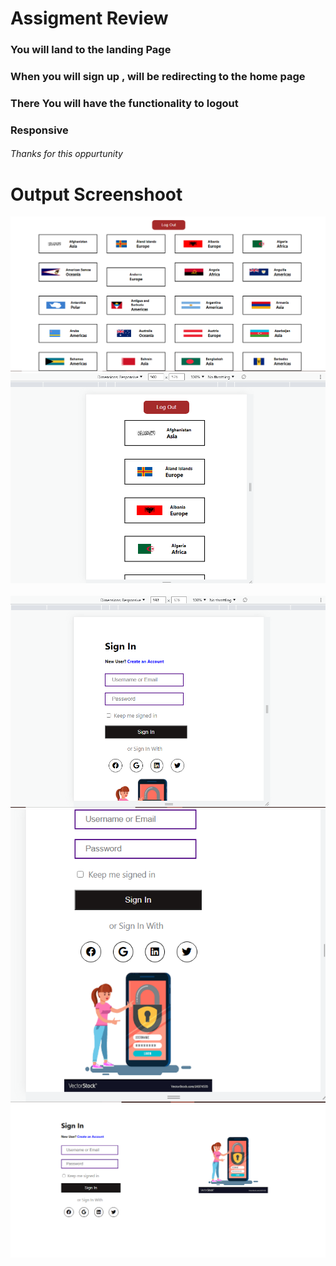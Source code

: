 <h1> Assigment Review </h1>

<h3> You will land to the landing Page </h3>
<h3> When you will  sign up , will be redirecting to the home page </h3>
<h3> There You will have the functionality to logout </h3>
<h3> Responsive </h3>
<h6> Thanks for this oppurtunity </h6>

<h1> Output Screenshoot </h1>
<img src="./Capture.PNG" alt="" />
<img src="./Capture1.PNG" alt="" />
<img src="./Capture2.PNG" alt="" />
<img src="./Capture3.PNG" alt="" />
<img src="./Capture4.PNG" alt="" />
<img src="./screencapture-localhost-3000-2022-11-15-12_03_22.png" alt="" />
